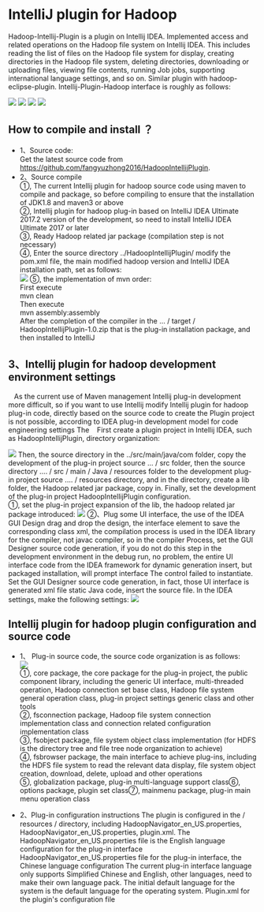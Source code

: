 
# IntelliJ plugin for Hadoop

Hadoop-Intellij-Plugin is a plugin on Intellij IDEA. Implemented access and related operations on the Hadoop file system on Intellij IDEA. This includes reading the list of files on the Hadoop file system for display, creating directories in the Hadoop file system, deleting directories, downloading or uploading files, viewing file contents, running Job jobs, supporting international language settings, and so on. Similar plugin with hadoop-eclipse-plugin. Intellij-Plugin-Hadoop interface is roughly as follows:

![](https://github.com/fangyuzhong2016/HadoopIntellijPlugin/blob/master/img-folder/1.jpg)
![](https://github.com/fangyuzhong2016/HadoopIntellijPlugin/blob/master/img-folder/2.jpg)
![](https://github.com/fangyuzhong2016/HadoopIntellijPlugin/blob/master/img-folder/3.jpg)
![](https://github.com/fangyuzhong2016/HadoopIntellijPlugin/blob/master/img-folder/4.jpg)


## How to compile and install ？
- 1、Source code:  
Get the latest source code from https://github.com/fangyuzhong2016/HadoopIntellijPlugin.
- 2、Source compile   
①, The current Intellij plugin for hadoop source code using maven to compile and package, so before compiling to ensure that the installation of JDK1.8 and maven3 or above    
②, Intellij plugin for hadoop plug-in based on IntelliJ IDEA Ultimate 2017.2 version of the development, so need to install IntelliJ IDEA Ultimate 2017 or later  
③, Ready Hadoop related jar package (compilation step is not necessary)    
④, Enter the source directory ../HadoopIntellijPlugin/ modify the pom.xml file, the main modified hadoop version and IntelliJ IDEA installation path, set as follows:  
![](https://github.com/fangyuzhong2016/HadoopIntellijPlugin/blob/master/img-folder/5.jpg)
⑤, the implementation of mvn order:  
First execute   
mvn clean  
Then execute   
mvn assembly:assembly    
After the completion of the compiler in the ... / target / HadoopIntellijPlugin-1.0.zip that is the plug-in installation package, and then installed to IntelliJ

## 3、Intellij plugin for hadoop development environment settings
   As the current use of Maven management Intellij plug-in development more difficult, so if you want to use Intellij modify Intellij plugin for hadoop plug-in code, directly based on the source code to create the Plugin project is not possible, according to IDEA plug-in development model for code engineering settings The
   First create a plugin project in Intellij IDEA, such as HadoopIntellijPlugin, directory organization:
   
 ![](https://github.com/fangyuzhong2016/HadoopIntellijPlugin/blob/master/img-folder/6.jpg)
    Then, the source directory in the ../src/main/java/com folder, copy the development of the plug-in project source ... / src folder, then the source directory .... / src / main / Java / resources folder to the development plug-in project source .... / resources directory, and in the directory, create a lib folder, the Hadoop related jar package, copy in. Finally, set the development of the plug-in project HadoopIntellijPlugin configuration.    
    ①, set the plug-in project expansion of the lib, the hadoop related jar package introduced:
    ![](https://github.com/fangyuzhong2016/HadoopIntellijPlugin/blob/master/img-folder/7.png)
    ②、Plug some UI interface, the use of the IDEA GUI Design drag and drop the design, the interface element to save the corresponding class xml, the compilation process is used in the IDEA library for the compiler, not javac compiler, so in the compiler Process, set the GUI Designer source code generation, if you do not do this step in the development environment in the debug run, no problem, the entire UI interface code from the IDEA framework for dynamic generation insert, but packaged installation, will prompt interface The control failed to instantiate. Set the GUI Designer source code generation, in fact, those UI interface is generated xml file static Java code, insert the source file. In the IDEA settings, make the following settings:
     ![](https://github.com/fangyuzhong2016/HadoopIntellijPlugin/blob/master/img-folder/8.png)
     
## Intellij plugin for hadoop plugin configuration and source code
- 1、 Plug-in source code, the source code organization is as follows:  
    ![](https://github.com/fangyuzhong2016/HadoopIntellijPlugin/blob/master/img-folder/9.jpg)    
      ①, core package, the core package for the plug-in project, the public component library, including the generic UI interface, multi-threaded operation, Hadoop connection set base class, Hadoop file system general operation class, plug-in project settings generic class and other tools    
      ②, fsconnection package, Hadoop file system connection implementation class and connection related configuration implementation class     
      ③, fsobject package, file system object class implementation (for HDFS is the directory tree and file tree node organization to achieve)   
      ④, fsbrowser package, the main interface to achieve plug-ins, including the HDFS file system to read the relevant data display, file system object creation, download, delete, upload and other operations    
      ⑤, globalization package, plug-in multi-language support class⑥, options package, plugin set class⑦, mainmenu package, plug-in main menu operation class     
      
- 2、Plug-in configuration instructions
The plugin is configured in the / resources / directory, including HadoopNavigator_en_US.properties, HadoopNavigator_en_US.properties, plugin.xml.
The HadoopNavigator_en_US.properties file is the English language configuration for the plug-in interface
HadoopNavigator_en_US.properties file for the plug-in interface, the Chinese language configuration
The current plug-in interface language only supports Simplified Chinese and English, other languages, need to make their own language pack. The initial default language for the system is the default language for the operating system. Plugin.xml for the plugin's configuration file

